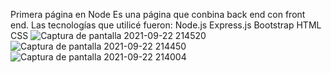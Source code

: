 Primera página en Node
Es una página que conbina back end con front end. Las tecnologías que utilicé fueron:
Node.js 
Express.js
Bootstrap
HTML
CSS
![Captura de pantalla 2021-09-22 214520](https://user-images.githubusercontent.com/58890694/134440095-83953d96-89c8-4b40-b227-3301b0f6521e.png)
![Captura de pantalla 2021-09-22 214450](https://user-images.githubusercontent.com/58890694/134440087-88bc8742-3996-4775-a46a-7de8248b2322.png)
![Captura de pantalla 2021-09-22 214004](https://user-images.githubusercontent.com/58890694/134440082-c763b4e7-1631-4ae1-8356-dc16d537a862.png)

